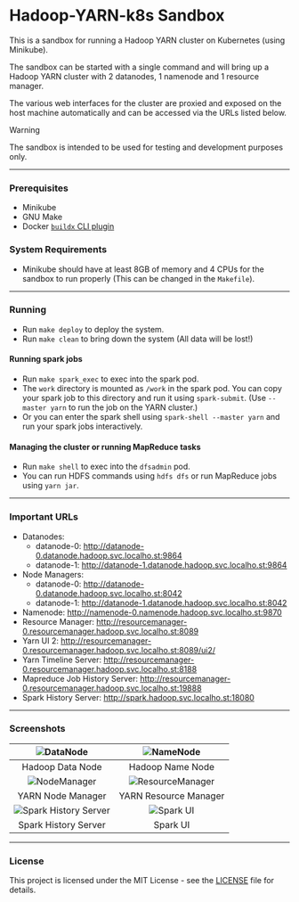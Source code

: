 # Hadoop-YARN-k8s Sandbox

This is a sandbox for running a Hadoop YARN cluster on Kubernetes (using Minikube).

The sandbox can be started with a single command and will bring up a Hadoop YARN cluster with 2 datanodes, 1 namenode and 1 resource manager.

The various web interfaces for the cluster are proxied and exposed on the host machine automatically and can be accessed via the URLs listed below.

> [!WARNING]
> The sandbox is intended to be used for testing and development purposes only.

---

### Prerequisites
* Minikube
* GNU Make
* Docker [`buildx` CLI plugin](https://github.com/docker/buildx?tab=readme-ov-file#installing)

### System Requirements
* Minikube should have at least 8GB of memory and 4 CPUs for the sandbox to run properly (This can be changed in the `Makefile`).

---

### Running
* Run `make deploy` to deploy the system.
* Run `make clean` to bring down the system (All data will be lost!)

#### Running spark jobs
* Run `make spark_exec` to exec into the spark pod.
* The `work` directory is mounted as `/work` in the spark pod. You can copy your spark job to this directory and run it using `spark-submit`. (Use `--master yarn` to run the job on the YARN cluster.)
* Or you can enter the spark shell using `spark-shell --master yarn` and run your spark jobs interactively.

#### Managing the cluster or running MapReduce tasks
* Run `make shell` to exec into the `dfsadmin` pod.
* You can run HDFS commands using `hdfs dfs` or run MapReduce jobs using `yarn jar`.

---

### Important URLs
* Datanodes:
    * datanode-0: http://datanode-0.datanode.hadoop.svc.localho.st:9864
    * datanode-1: http://datanode-1.datanode.hadoop.svc.localho.st:9864
* Node Managers:
    * datanode-0: http://datanode-0.datanode.hadoop.svc.localho.st:8042
    * datanode-1: http://datanode-1.datanode.hadoop.svc.localho.st:8042
* Namenode: http://namenode-0.namenode.hadoop.svc.localho.st:9870
* Resource Manager: http://resourcemanager-0.resourcemanager.hadoop.svc.localho.st:8089
* Yarn UI 2: http://resourcemanager-0.resourcemanager.hadoop.svc.localho.st:8089/ui2/
* Yarn Timeline Server: http://resourcemanager-0.resourcemanager.hadoop.svc.localho.st:8188
* Mapreduce Job History Server: http://resourcemanager-0.resourcemanager.hadoop.svc.localho.st:19888
* Spark History Server: http://spark.hadoop.svc.localho.st:18080

---

### Screenshots

| ![DataNode](https://i.imgur.com/PcLl4f4.png) | ![NameNode](https://i.imgur.com/RSJHLyp.png) |
|:--:|:--:|
| Hadoop Data Node | Hadoop Name Node |
| ![NodeManager](https://i.imgur.com/gR65OSv.png) | ![ResourceManager](https://i.imgur.com/CJ4LXjY.png) |
| YARN Node Manager | YARN Resource Manager |
| ![Spark History Server](https://i.imgur.com/JTQwd0d.png) | ![Spark UI](https://i.imgur.com/PaB6Jze.png) |
| Spark History Server | Spark UI |

---

### License
This project is licensed under the MIT License - see the [LICENSE](LICENSE) file for details.
